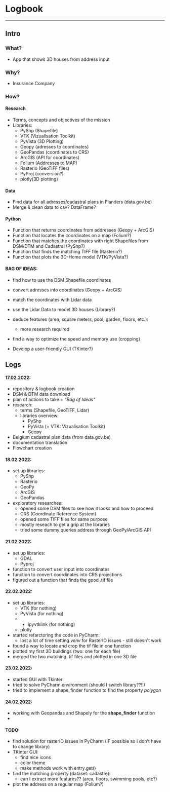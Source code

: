 # Logbook
-----------

## Intro

### What?

- App that shows 3D houses from address input 


### Why? 

- Insurance Company


### How? 

#### Research

- Terms, concepts and objectives of the mission
- Libraries: 
	- PyShp (Shapefile)
	- VTK (Vizualisation Toolkit)
	- PyVista (3D Plotting)
	- Geopy (adresses to coordinates)
	- GeoPandas (coordinates to CRS)
	- ArcGIS (API for coordinates)
	- Folium (Addresses to MAP)
	- Rasterio (GeoTIFF files)
	- PyProj (conversion?)
	- plotly(3D plotting)	


#### Data

- Find data for all adresses/cadastral plans in Flanders (data.gov.be)
- Merge & clean data to csv? DataFrame?


#### Python 

- Function that returns coordinates from addresses (Geopy + ArcGIS)
- Function that locates the coordinates on a map (Folium?)
- Function that matches the coordinates with right Shapefiles from DSM/DTM and Cadastral (PyShp?)
- Function that finds the matching TIFF file (Rasterio?)
- Function that plots the 3D-Home model (VTK/PyVista?)


#### BAG OF IDEAS:
- find how to use the DSM Shapefile coordinates
- convert adresses into coordinates (Geopy + ArcGIS)
- match the coordinates with Lidar data
- use the Lidar Data to model 3D houses (Library?)

- deduce features (area, square meters, pool, garden, floors, etc.):
	- more research required 

- find a way to optimize the speed and memory use (cropping)
- Develop a user-friendly GUI (TKinter?)




## Logs

#### 17.02.2022:
- repository & logbook creation
- DSM & DTM data download
- plan of actions to take + *"Bag of Ideas"*
- research:
	- terms (Shapefile, GeoTIFF, Lidar)
	- libraries overview:
		- PyShp
		- PyVista (+ VTK: Vizualisation Toolkit)
		- Geopy
- Belgium cadastral plan data (from data.gov.be)
- documentation translation
- Flowchart creation 

		
#### 18.02.2022:
- set up libraries:
	- PyShp
	- Rasterio
	- GeoPy
	- ArcGIS
	- GeoPandas
- exploratory researches:
	- opened some DSM files to see how it looks and how to proceed
	- CRS (Coordinate Reference System)
	- opened some TIFF files for same purpose
	- mostly reseach to get a grip at the libraries
	- tried some dummy queries address through GeoPy/ArcGIS API


#### 21.02.2022:
- set up libraries:
	- GDAL
	- Pyproj
- function to convert user input into coordinates
- function to convert coordinates into CRS projections
- figured out a function that finds the good .tif file


#### 22.02.2022:

- set up libraries:
	- VTK (for nothing)
	- PyVista (for nothing)
	- + ipyvtklink (for nothing)
	- plotly
- started refarctoring the code in PyCharm:
	- lost a lot of time setting *venv* for RasterIO issues - still doesn't work	
- found a way to locate and crop the tif file in one function
- plotted my first 3D buildings (two: one for each file)
- merged the two matching .tif files and plotted in one 3D file


#### 23.02.2022:

- started GUI with Tkinter
- tried to solve PyCharm environment (should I switch library??!!)
- tried to implement a shape_finder function to find the property *polygon*


#### 24.02.2022:

- working with Geopandas and Shapely for the **shape_finder** function
- 



#### TODO:
- find solution for rasterIO issues in PyCharm (IF possible so I don't have to change library)
- TKinter GUI:
	- find nice icons 
	- color theme
	- make methods work with entry.get()
- find the matching property (dataset: cadastre): 
	- can I extract more features?? (area, floors, swimming pools, etc?)
- plot the address on a regular map (Folium?)
